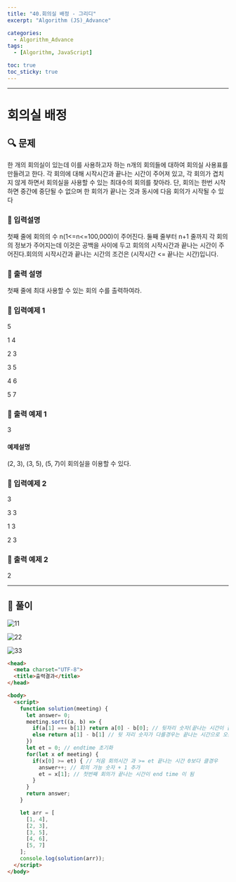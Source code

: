 ```yaml
---
title: "40.회의실 배정 - 그리디"
excerpt: "Algorithm (JS)_Advance"

categories:
  - Algorithm_Advance
tags:
  - [Algorithm, JavaScript]

toc: true
toc_sticky: true
---
```


---

# 회의실 배정

##  🔍 문제 
한 개의 회의실이 있는데 이를 사용하고자 하는 n개의 회의들에 대하여 회의실 사용표를 만들려고 한다. 각 회의에 대해 시작시간과 끝나는 시간이 주어져 있고, 각 회의가 겹치지 않게 하면서 회의실을 사용할 수 있는 최대수의 회의를 찾아라. 단, 회의는 한번 시작하면 중간에 중단될 수 없으며 한 회의가 끝나는 것과 동시에 다음 회의가 시작될 수 있다


### 🔹 입력설명
첫째 줄에 회의의 수 n(1<=n<=100,000)이 주어진다. 둘째 줄부터 n+1 줄까지 각 회의의 정보가 주어지는데 이것은 공백을 사이에 두고 회의의 시작시간과 끝나는 시간이 주어진다.회의의 시작시간과 끝나는 시간의 조건은 (시작시간 <= 끝나는 시간)입니다.
 
### 🔹 출력 설명
첫째 줄에 최대 사용할 수 있는 회의 수를 출력하여라. 

### 🔹 입력예제 1
5  

1 4

2 3

3 5

4 6 

5 7

### 🔹 출력 예제 1
3

#### 예제설명

(2, 3), (3, 5), (5, 7)이 회의실을 이용할 수 있다.

### 🔹 입력예제 2
3

3 3

1 3

2 3

### 🔹 출력 예제 2
2



----

##  📌 풀이

![11](https://user-images.githubusercontent.com/28912774/119430569-fbd26a80-bd4b-11eb-8de0-dfb98a861a31.jpg)


![22](https://user-images.githubusercontent.com/28912774/119430570-fc6b0100-bd4b-11eb-8977-b72031225ca9.jpg)


![33](https://user-images.githubusercontent.com/28912774/119430572-fd9c2e00-bd4b-11eb-9e89-124e09185449.jpg)

```html
<head>
  <meta charset="UTF-8">
  <title>출력결과</title>
</head>

<body>
  <script>
    function solution(meeting) {
      let answer= 0;
      meeting.sort((a, b) => {
        if(a[1] === b[1]) return a[0] - b[0]; // 뒷자리 숫자(끝나는 시간이 같을경우) 는 앞자리 숫자로 오름차순으로 정렬함
        else return a[1] - b[1] // 뒷 자리 숫자가 다를경우는 끝나는 시간으로 오름차순 정렬
      })
      let et = 0; // endtime 초기화
      for(let x of meeting) {
        if(x[0] >= et) { // 처음 회의시간 과 >= et 끝나는 시간 0보다 클경우
          answer++; // 회의 가능 숫자 + 1 추가
          et = x[1]; // 첫번째 회의가 끝나는 시간이 end time 이 됨
        }
      }
      return answer;
    }

    let arr = [
      [1, 4],
      [2, 3],
      [3, 5],
      [4, 6],
      [5, 7]
    ];
    console.log(solution(arr));
  </script>
</body>
```

